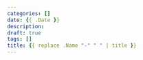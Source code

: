 ```yaml
---
categories: []
date: {{ .Date }}
description: 
draft: true
tags: []
title: {{ replace .Name "-" " " | title }}
---
```

